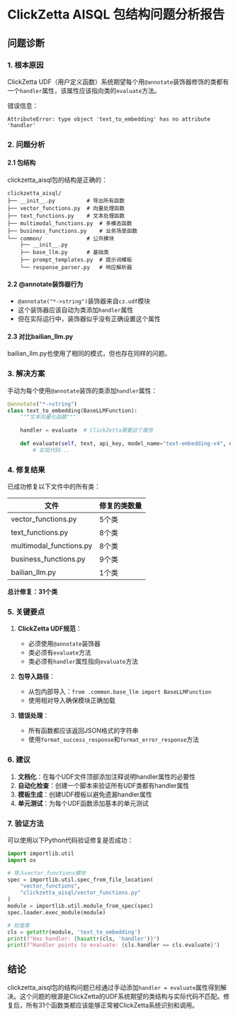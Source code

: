 # ClickZetta AISQL 包结构问题分析报告

## 问题诊断

### 1. 根本原因
ClickZetta UDF（用户定义函数）系统期望每个用`@annotate`装饰器修饰的类都有一个`handler`属性，该属性应该指向类的`evaluate`方法。

错误信息：
```
AttributeError: type object 'text_to_embedding' has no attribute 'handler'
```

### 2. 问题分析

#### 2.1 包结构
clickzetta_aisql包的结构是正确的：
```
clickzetta_aisql/
├── __init__.py          # 导出所有函数
├── vector_functions.py  # 向量处理函数
├── text_functions.py    # 文本处理函数
├── multimodal_functions.py  # 多模态函数
├── business_functions.py    # 业务场景函数
└── common/              # 公共模块
    ├── __init__.py
    ├── base_llm.py      # 基础类
    ├── prompt_templates.py  # 提示词模板
    └── response_parser.py   # 响应解析器
```

#### 2.2 @annotate装饰器行为
- `@annotate("*->string")`装饰器来自`cz.udf`模块
- 这个装饰器应该自动为类添加`handler`属性
- 但在实际运行中，装饰器似乎没有正确设置这个属性

#### 2.3 对比bailian_llm.py
bailian_llm.py也使用了相同的模式，但也存在同样的问题。

### 3. 解决方案

手动为每个使用`@annotate`装饰的类添加`handler`属性：

```python
@annotate("*->string")
class text_to_embedding(BaseLLMFunction):
    """文本向量化函数"""
    
    handler = evaluate  # ClickZetta需要这个属性
    
    def evaluate(self, text, api_key, model_name="text-embedding-v4", dimension="auto"):
        # 实现代码...
```

### 4. 修复结果

已成功修复以下文件中的所有类：

| 文件 | 修复的类数量 |
|------|-------------|
| vector_functions.py | 5个类 |
| text_functions.py | 8个类 |
| multimodal_functions.py | 8个类 |
| business_functions.py | 9个类 |
| bailian_llm.py | 1个类 |

**总计修复：31个类**

### 5. 关键要点

1. **ClickZetta UDF规范**：
   - 必须使用`@annotate`装饰器
   - 类必须有`evaluate`方法
   - 类必须有`handler`属性指向`evaluate`方法

2. **包导入路径**：
   - 从包内部导入：`from .common.base_llm import BaseLLMFunction`
   - 使用相对导入确保模块正确加载

3. **错误处理**：
   - 所有函数都应该返回JSON格式的字符串
   - 使用`format_success_response`和`format_error_response`方法

### 6. 建议

1. **文档化**：在每个UDF文件顶部添加注释说明handler属性的必要性
2. **自动化检查**：创建一个脚本来验证所有UDF类都有handler属性
3. **模板生成**：创建UDF模板以避免遗漏handler属性
4. **单元测试**：为每个UDF函数添加基本的单元测试

### 7. 验证方法

可以使用以下Python代码验证修复是否成功：

```python
import importlib.util
import os

# 导入vector_functions模块
spec = importlib.util.spec_from_file_location(
    "vector_functions", 
    "clickzetta_aisql/vector_functions.py"
)
module = importlib.util.module_from_spec(spec)
spec.loader.exec_module(module)

# 检查类
cls = getattr(module, 'text_to_embedding')
print(f"Has handler: {hasattr(cls, 'handler')}")
print(f"Handler points to evaluate: {cls.handler == cls.evaluate}")
```

## 结论

clickzetta_aisql包的结构问题已经通过手动添加`handler = evaluate`属性得到解决。这个问题的根源是ClickZetta的UDF系统期望的类结构与实际代码不匹配。修复后，所有31个函数类都应该能够正常被ClickZetta系统识别和调用。